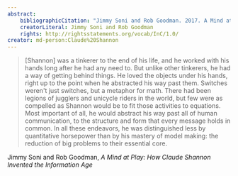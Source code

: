 ```yaml
---
abstract:
    bibliographicCitation: "Jimmy Soni and Rob Goodman. 2017. A Mind at Play: How Claude Shannon Invented the Information Age. SIMON & SCHUSTER."
    creatorLiteral: Jimmy Soni and Rob Goodman
    rights: http://rightsstatements.org/vocab/InC/1.0/
creator: md-person:Claude%20Shannon
---
```


> [Shannon] was a tinkerer to the end of his life, and he worked with his hands long after he had any need to. But unlike other tinkerers, he had a way of getting behind things. He loved the objects under his hands, right up to the point when he abstracted his way past them. Switches weren't just switches, but a metaphor for math. There had been legions of jugglers and unicycle riders in the world, but few were as compelled as Shannon would be to fit those activities to equations. Most important of all, he would abstract his way past all of human communication, to the structure and form that every message holds in common. In all these endeavors, he was distinguished less by quantitative horsepower than by his mastery of model making: the reduction of big problems to their essential core.

Jimmy Soni and Rob Goodman, _A Mind at Play: How Claude Shannon Invented the Information Age_
